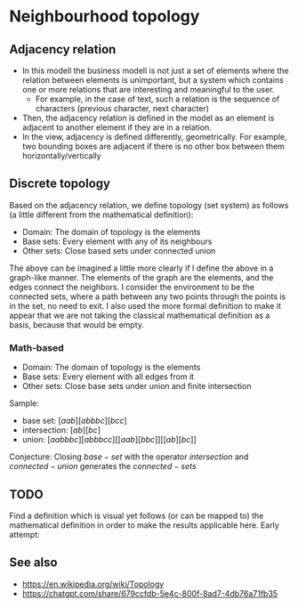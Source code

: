 # Neighbourhood topology

## Adjacency relation

- In this modell the business modell is not just a set of elements where the relation between elements is unimportant, but a system which contains one or more relations that are interesting and meaningful to the user.
  - For example, in the case of text, such a relation is the sequence of characters (previous character, next character)
- Then, the adjacency relation is defined in the model as an element is adjacent to another element if they are in a relation.
- In the view, adjacency is defined differently, geometrically. For example, two bounding boxes are adjacent if there is no other box between them horizontally/vertically

## Discrete topology

Based on the adjacency relation, we define topology (set system) as follows (a little different from the mathematical definition): 

- Domain: The domain of topology is the elements
- Base sets: Every element with any of its neighbours
- Other sets: Close based sets under connected union

The above can be imagined a little more clearly if I define the above in a graph-like manner. The elements of the graph are the elements, and the edges connect the neighbors. I consider the environment to be the connected sets, where a path between any two points through the points is in the set, no need to exit. I also used the more formal definition to make it appear that we are not taking the classical mathematical definition as a basis, because that would be empty.

### Math-based

- Domain: The domain of topology is the elements
- Base sets: Every element with all edges from it
- Other sets: Close base sets under union and finite intersection

Sample: 
- base set:     $[a ab] [ab b bc] [bc c]$
- intersection: $[ab] [bc]$
- union: $[a ab b bc] [ab b bc c] [[a ab] [b bc]] [[ab] [bc]]$

Conjecture: Closing $base-set$ with the operator $intersection$ and $connected-union$ generates the $connected-sets$

## TODO

Find a definition which is visual yet follows (or can be mapped to) the mathematical definition in order to make the results applicable here. Early attempt:

## See also
- https://en.wikipedia.org/wiki/Topology
- https://chatgpt.com/share/679ccfdb-5e4c-800f-8ad7-4db76a71fb35


